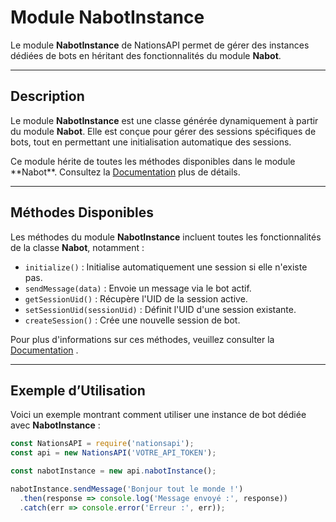 # Module NabotInstance

<note type="info">Le module **NabotInstance** de NationsAPI permet de gérer des instances dédiées de bots en héritant des fonctionnalités du module **Nabot**.</note>

---

## Description

Le module **NabotInstance** est une classe générée dynamiquement à partir du module **Nabot**. Elle est conçue pour gérer des sessions spécifiques de bots, tout en permettant une initialisation automatique des sessions.

<p>Ce module hérite de toutes les méthodes disponibles dans le module **Nabot**. Consultez la <a href="Module-Nabot.md">Documentation</a> plus de détails.</p>

---

## Méthodes Disponibles

Les méthodes du module **NabotInstance** incluent toutes les fonctionnalités de la classe **Nabot**, notamment :

- `initialize()` : Initialise automatiquement une session si elle n'existe pas.
- `sendMessage(data)` : Envoie un message via le bot actif.
- `getSessionUid()` : Récupère l'UID de la session active.
- `setSessionUid(sessionUid)` : Définit l'UID d'une session existante.
- `createSession()` : Crée une nouvelle session de bot.

<p>Pour plus d'informations sur ces méthodes, veuillez consulter la <a href="Module-Nabot.md">Documentation</a> .</p>

---

## Exemple d’Utilisation

Voici un exemple montrant comment utiliser une instance de bot dédiée avec **NabotInstance** :

```javascript
const NationsAPI = require('nationsapi');
const api = new NationsAPI('VOTRE_API_TOKEN');

const nabotInstance = new api.nabotInstance();

nabotInstance.sendMessage('Bonjour tout le monde !')
  .then(response => console.log('Message envoyé :', response))
  .catch(err => console.error('Erreur :', err));
```
